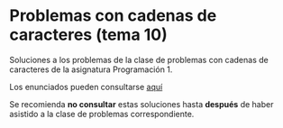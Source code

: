 # Problemas con cadenas de caracteres (tema 10)
Soluciones a los problemas de la clase de problemas con cadenas de caracteres de la asignatura Programación 1.
 
Los enunciados pueden consultarse [aquí](https://miguel-latre.github.io/transparencias/Problemas-6-Cadenas-de-caracteres.pdf)
 
Se recomienda **no consultar** estas soluciones hasta **después** de haber asistido a la clase de problemas correspondiente.
